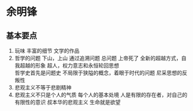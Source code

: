 # 余明锋 
## 基本要点
1. 玩味
	丰富的细节
	文学的作品
2. 哲学的问题
	下山，上山
	通过追溯问题
总问题
上帝死了
全新的超越方式，自我超越的形象 
超人，权力意志和永恒轮回思想  
哲学史首先是问题史
不局限于狭隘的概念，着眼于时代的问题
尼采思想的反叛性
3. 悲观主义不等于悲剧精神
4. 悲观主义不只是个人的气质
	每个人的基本处境
	人是有限的存在者，对自己的有限性的意识 
叔本华的悲观主义
生命就是欲望

